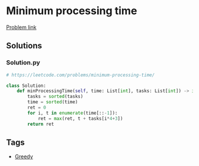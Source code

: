 # Minimum processing time

[Problem link](https://leetcode.com/problems/minimum-processing-time/)

## Solutions


### Solution.py
```py
# https://leetcode.com/problems/minimum-processing-time/

class Solution:
    def minProcessingTime(self, time: List[int], tasks: List[int]) -> int:
        tasks = sorted(tasks)
        time = sorted(time)
        ret = 0
        for i, t in enumerate(time[::-1]):
            ret = max(ret, t + tasks[i*4+3])
        return ret
```
## Tags

* [Greedy](/Collections/greedy.md#greedy)

